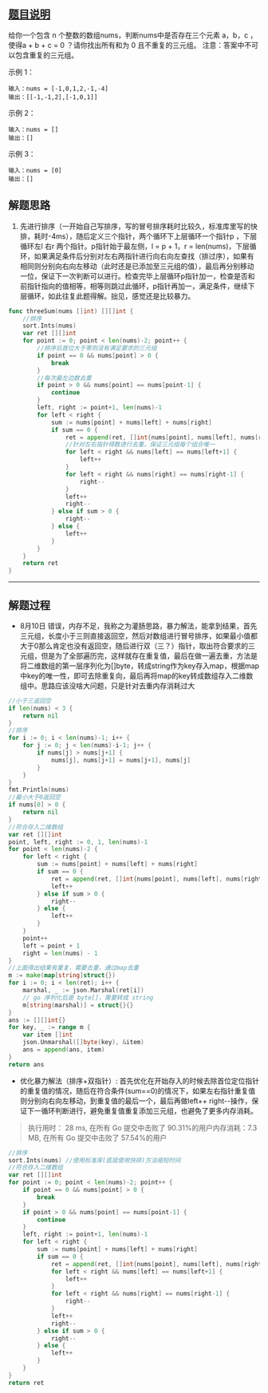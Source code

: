 ## [题目说明](https://leetcode.cn/problems/3sum/)

给你一个包含 n 个整数的数组nums，判断nums中是否存在三个元素 a，b，c ，使得a + b + c = 0 ？请你找出所有和为 0 且不重复的三元组。
注意：答案中不可以包含重复的三元组。

示例 1：
```text
输入：nums = [-1,0,1,2,-1,-4]
输出：[[-1,-1,2],[-1,0,1]]
```
示例 2：
```text
输入：nums = []
输出：[]
```
示例 3：
```text
输入：nums = [0]
输出：[]
```

## 解题思路

1. 先进行排序（一开始自己写排序，写的冒号排序耗时比较久，标准库里写的快排，耗时-4ms），随后定义三个指针，两个循环下上层循环一个指针p ，下层循环左l 右r 两个指针。p指针始于最左侧，l = p + 1，r = len(nums)，下层循环，如果满足条件后分别对左右两指针进行向右向左查找（排过序），如果有相同则分别向右向左移动（此时还是已添加至三元组的值），最后再分别移动一位，保证下一次判断可以进行。检查完毕上层循环p指针加一，检查是否和前指针指向的值相等，相等则跳过此循环，p指针再加一，满足条件，继续下层循环，如此往复此题得解。拙见，感觉还是比较暴力。
```go
func threeSum(nums []int) [][]int {
	//排序
	sort.Ints(nums)
	var ret [][]int
	for point := 0; point < len(nums)-2; point++ {
		//排序后首位大于零则没有满足要求的三元组
		if point == 0 && nums[point] > 0 {
			break
		}
		//每次最左边数去重
		if point > 0 && nums[point] == nums[point-1] {
			continue
		}
		left, right := point+1, len(nums)-1
		for left < right {
			sum := nums[point] + nums[left] + nums[right]
			if sum == 0 {
				ret = append(ret, []int{nums[point], nums[left], nums[right]})
				//针对左右指针得数进行去重，保证三元组每个组合唯一
				for left < right && nums[left] == nums[left+1] {
					left++
				}
				for left < right && nums[right] == nums[right-1] {
					right--
				}
				left++
				right--
			} else if sum > 0 {
				right--
			} else {
				left++
			}
		}
	}
	return ret
}
```
---

## 解题过程
- 8月10日 错误，内存不足，我称之为灌肠思路，暴力解法，能拿到结果，首先三元组，长度小于三则直接返回空，然后对数组进行冒号排序，如果最小值都大于0那么肯定也没有返回空，随后进行双（三？）指针，取出符合要求的三元组，但是为了全部遍历完，这样就存在重复值，最后在做一遍去重，方法是将二维数组的第一层序列化为[]byte，转成string作为key存入map，根据map中key的唯一性，即可去除重复向，最后再将map的key转成数组存入二维数组中。思路应该没啥大问题，只是针对去重内存消耗过大

```go
//小于三返回空
if len(nums) < 3 {
	return nil
}
//排序
for i := 0; i < len(nums)-1; i++ {
	for j := 0; j < len(nums)-i-1; j++ {
		if nums[j] > nums[j+1] {
			nums[j], nums[j+1] = nums[j+1], nums[j]
		}
	}
}
fmt.Println(nums)
//最小大于0返回空
if nums[0] > 0 {
	return nil
}
//符合存入二维数组
var ret [][]int
point, left, right := 0, 1, len(nums)-1
for point < len(nums)-2 {
	for left < right {
		sum := nums[point] + nums[left] + nums[right]
		if sum == 0 {
			ret = append(ret, []int{nums[point], nums[left], nums[right]})
			left++
		} else if sum > 0 {
			right--
		} else {
			left++
		}
	}
	point++
	left = point + 1
	right = len(nums) - 1
}
//上面得出结果有重复，需要去重，通过map去重
m := make(map[string]struct{})
for i := 0; i < len(ret); i++ {
	marshal, _ := json.Marshal(ret[i])
	// go 序列化后是 byte[]，需要转成 string
	m[string(marshal)] = struct{}{}
}
ans := [][]int{}
for key, _ := range m {
	var item []int
	json.Unmarshal([]byte(key), &item)
	ans = append(ans, item)
}
return ans
```
- 优化暴力解法（排序+双指针）: 首先优化在开始存入的时候去除首位定位指针的重复值的情况，随后在符合条件(sum==0)的情况下，如果左右指针重复值则分别向右向左移动，到重复值的最后一个，最后再做left++ right--操作，保证下一循环判断进行，避免重复值重复添加三元组，也避免了更多内存消耗。
> 执行用时： 28 ms, 在所有 Go 提交中击败了 90.31%的用户内存消耗：7.3 MB, 在所有 Go 提交中击败了 57.54%的用户

```go
//排序
sort.Ints(nums) //使用标准库(底层使用快排)方法缩短时间
//符合存入二维数组
var ret [][]int
for point := 0; point < len(nums)-2; point++ {
	if point == 0 && nums[point] > 0 {
		break
    }
    if point > 0 && nums[point] == nums[point-1] {
        continue
    }
    left, right := point+1, len(nums)-1
    for left < right {
        sum := nums[point] + nums[left] + nums[right]
        if sum == 0 {
            ret = append(ret, []int{nums[point], nums[left], nums[right]})
            for left < right && nums[left] == nums[left+1] {
                left++
            }
            for left < right && nums[right] == nums[right-1] {
                right--
            }
            left++
            right--
        } else if sum > 0 {
            right--
        } else {
            left++
        }
    }
}
return ret
```
